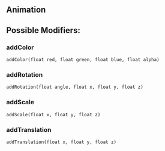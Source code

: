 ## Animation



## Possible Modifiers:

### addColor
`addColor(float red, float green, float blue, float alpha)`

### addRotation
`addRotation(float angle, float x, float y, float z)`

### addScale
`addScale(float x, float y, float z)`

### addTranslation
`addTranslation(float x, float y, float z)`